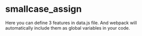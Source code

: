 # smallcase_assign
Here you can define 3 features in data.js file. And webpack will automatically include them as global variables in your code.
